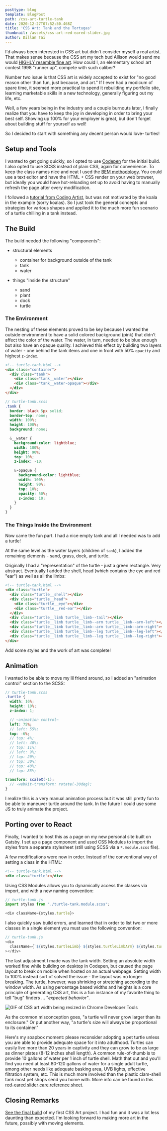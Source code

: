 ```yaml
---
posttype: blog
template: BlogPost
path: /css-art-turtle-tank
date: 2020-12-27T07:52:50.468Z
title: 'CSS Art: Tank and the Tortugas'
thumbnail: /assets/css-art-red-eared-slider.jpg
author: Dillan Tai
---
```

I'd always been interested in CSS art but didn't consider myself a real artist. That makes sense because the  CSS art my tech bud Allison would send me would [HIGHLY resemble fine art](https://www.vice.com/en/article/9kgx7p/painting-made-with-code-html-pure-css-browser-art-diana-smith). How could I, an elementary school art contest 1998 "runner up", compete with such caliber? 

Number two issue is that CSS art is widely accepted to exist for "no good reason other than fun, just because, and art." If I ever had a modicum of spare time, it seemed more practical to spend it rebuilding my portfolio site, learning marketable skills in a new technology, generally figuring out my life, etc. 

Well, a few years being in the industry and a couple burnouts later, I finally realize that you have to keep the joy in developing in order to bring your best self. Showing up 100% for your employer is great, but don't forget about building stuff for yourself as well!

So I decided to start with something any decent person would love- turtles!

## Setup and Tools

I wanted to get going quickly, so I opted to use [Codepen](https://codepen.io/) for the initial build. I also opted to use SCSS instead of plain CSS, again for convenience. To keep the class names nice and neat I used the [BEM methodology](http://getbem.com/introduction/). You could use a text editor and have the HTML + CSS render on your web browser, but ideally you would have hot-reloading set up to avoid having to manually refresh the page after every modification. 

I followed a [tutorial from Coding Artist](https://medium.com/coding-artist/a-beginners-guide-to-pure-css-images-ef9a5d069dd2), but was not motivated by the koala in the example (sorry koalas). So I just took the general concepts and strategies for various shapes and applied it to the much more fun scenario of a turtle chilling in a tank instead. 

## The Build

The build needed the following "components":

* structural elements

  * container for background outside of the tank
  * tank
  * water
* things "inside the structure"

  * sand
  * plant
  * dock
  * turtle

### The Environment

The nesting of these elements proved to be key because I wanted the outside environment to have a solid colored background (pink) that didn't affect the color of the water. The water, in turn, needed to be blue enough but also have an opaque quality. I achieved this effect by building two layers of water - one behind the tank items and one in front with 50% `opacity` and highest `z-index`. 

```html
<!-- turtle-tank.html -->
<div class="container">
  <div class="tank">
    <div class="tank__water"></div>
    <div class="tank__water-opaque"></div>
  </div>
</div>
```

```scss
// turtle-tank.scss
.tank {
  border: black 5px solid;
  border-top: none;
  width: 100%;
  height: 100%;
  background: none;

  &__water {
    background-color: lightblue;
    width: 100%;
    height: 90%;
    top: 10%;
    z-index: -10;

    &-opaque {
      background-color: lightblue;
      width: 100%;
      height: 90%;
      top: 10%;
      opacity: 50%;
      z-index: 10;
    }
  }
}
```

### The Things Inside the Environment

Now came the fun part. I had a nice empty tank and all I needed was to add a turtle! 

At the same level as the water layers (children of `tank`), I added the remaining elements - sand, grass, dock, and turtle. 

Originally I had a "representation" of the turtle - just a green rectangle. Very abstract. Eventually I added the shell, head (which contains the eye and red "ear") as well as all the limbs: 

```html
<!-- turtle-tank.html -->
<div class="turtle">
  <div class="turtle__shell"></div>
  <div class="turtle__head">
    <div class="turtle__eye"></div>
    <div class="turtle__red-ear"></div>
  </div>
  <div class="turtle__limb turtle__limb--tail"></div>
  <div class="turtle__limb turtle__limb--arm turtle__limb--arm-left"></div>
  <div class="turtle__limb turtle__limb--arm turtle__limb--arm-right"></div>
  <div class="turtle__limb turtle__limb--leg turtle__limb--leg-left"></div>
  <div class="turtle__limb turtle__limb--leg turtle__limb--leg-right"></div>
</div>
```

Add some styles and the work of art was complete! 

## Animation

I wanted to be able to move my lil friend around, so I added an "animation control" section to the SCSS:

```scss
// turtle-tank.scss
.turtle {
  width: 16%;
  height: 10%;
  z-index: 1;

  // ~animation control~
  left: 75%;
  // left: 55%;
  top: -6%;
  // top: 4%;
  // left: 40%;
  // top: 11%;
  // left: 9%;
  // top: 20%;
  // top: 30%;
  // top: 40%;
  // top: 85%;

transform: scaleX(-1);
  // -webkit-transform: rotate(-30deg);
}
```

I realize this is a very manual animation process but it was still pretty fun to be able to maneuver turtle around the tank. In the future I could use some JS to truly animate the project.

## Porting over to React

Finally, I wanted to host this as a page on my new personal site built on Gatsby. I set up a page component and used CSS Modules to import the styles from a separate stylesheet (still using SCSS via a `*.module.scss` file). 

A few modifications were now in order. Instead of the conventional way of setting a class in the HTML:

```html
<!-- turtle-tank.html -->
<div class="turtle"></div>
```

Using CSS Modules allows you to dynamically access the classes via import, and with a new naming convention: 

```javascript
// turtle-tank.js
import styles from "./turtle-tank.module.scss";

<div className={styles.turtle}>
```

I also quickly saw build errors, and learned that in order to list two or more classes in a single element you must use the following convention: 

```javascript
// turtle-tank.js
<div 
  className={`${styles.turtleLimb} ${styles.turtleLimbArm} ${styles.turtleLimbArmLeft}`}
></div>
```

The last adjustment I made was the tank width. Setting an absolute width worked fine while building on desktop in Codepen, but caused the page layout to break on mobile when hosted on an actual webpage.  Setting width to 100% instead sort of solved the issue - the layout was no longer breaking. The turtle, however, was shrinking or stretching according to the window width. As using percentage based widths and heights is a core principle of generating CSS art, this is a fun instance of my favorite thing to tell "bug" finders ... "*expected behavior"*.

![GIF of CSS art width being resized in Chrome Developer Tools](/assets/Screen+Recording+2020-12-26+at+23.51.07.gif)

As the common misconception goes, "a turtle will never grow larger than its enclosure." Or put another way, "a turtle's size will always be proportional to its container." 

Here's my soapbox moment: please reconsider adopting a pet turtle unless you are able to provide adequate space for it into adulthood. Turtles can easily live more than 20 years in captivity and they can grow to be as large as dinner plates (8-12 inches shell length). A common rule-of-thumb is to provide 10 gallons of water per 1 inch of turtle shell. Math that out and you'll find you need at least 80-120 gallons of water for a single adult turtle, among other needs like adequate basking area, UVB lights, effective filtration system, etc. This is much more involved than the plastic clam-shell tank most pet shops send you home with. More info can be found in this [red-eared slider care reference sheet](https://static1.squarespace.com/static/5706bdd507eaa0b8239942b7/t/5c2d4066758d46b52fc69fbf/1546469480152/Aquatic+Turtle+Care+-+Aurora+Animal+Hospital.pdf).

## Closing Remarks

[See the final build](/turtle-tank/) of my first CSS Art project. I had fun and it was a lot less daunting than expected. I'm looking forward to making more art in the future, possibly with moving elements.
